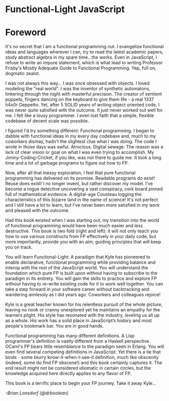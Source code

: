 # Functional-Light JavaScript
# Foreword

It's no secret that I am a functional programming nut. I evangelize functional ideas and languages wherever I can, try to read the latest academic papers, study abstract algebra in my spare time…the works. Even in JavaScript, I refuse to write an impure statement, which is what lead to writing Professor Frisby's Mostly Adequate Guide to Functional Programming. Yep, full on, dogmatic zealot.

I was not always this way… I was once obsessed with objects. I loved modeling the "real world". I was the inventor of synthetic automatons, tinkering through the night with masterful precision. The creator of sentient puppets, fingers dancing on the keyboard to give them life - a real 1337 h4x0r Geppetto. Yet, after 5 SOLID years of writing object oriented code, I was never quite satisfied with the outcome. It just never worked out well for me. I felt like a lousy programmer. I even lost faith that a simple, flexible codebase of decent scale was possible.

I figured I'd try something different: Functional programming. I began to dabble with functional ideas in my every day codebase and, much to my coworkers dismay, hadn't the slightest clue what I was doing. The code I wrote in those days was awful. Atrocious. Digital sewage. The reason was a lack of clear vision or goal on what I was even trying to accomplish. My Jiminy-Coding-Cricket, if you like, was not there to guide me. It took a long time and a lot of garbage programs to figure out how to FP.

Now, after all that messy exploration, I feel that pure functional programming has delivered on its promise. Readable programs do exist! Reuse does exist! I no longer invent, but rather discover my model. I've become a rogue detective uncovering a vast conspiracy, cork board pinned full of mathematical evidence. A digital-age Cousteau logging the characteristics of this bizarre land in the name of science! It's not perfect and I still have a lot to learn, but I've never been more satisfied in my work and pleased with the outcome.

Had this book existed when I was starting out, my transition into the world of functional programming would have been much easier and less destructive. This book is two fold (right and left): it will not only teach you how to use various constructs from FP effectively in your daily code, but more importantly, provide you with an aim; guiding principles that will keep you on track.

You will learn Functional-Light: A paradigm that Kyle has pioneered to enable declarative, functional programming while providing balance and interop with the rest of the JavaScript world. You will understand the foundation which pure FP is built upon without having to subscribe to the paradigm in its entirety. You will gain the skills to practice and explore FP without having to re-write existing code for it to work well together. You can take a step forward in your software career without backtracking and wandering aimlessly as I did years ago. Coworkers and colleagues rejoice!

Kyle is a great teacher known for his relentless pursuit of the whole picture, leaving no nook or cranny unexplored yet he maintains an empathy for the learners plight. His style has resonated with the industry, leveling us all up as a whole. His work has a solid place in JavaScript’s history and most people's bookmark bar. You are in good hands.

Functional programming has many different definitions. A Lisp programmer's definition is vastly different from a Haskell perspective. OCaml's FP bears little resemblance to the paradigm seen in Erlang. You will even find several competing definitions in JavaScript. Yet there is a tie that binds - some blurry know-it-when-I-see-it definition, much like obscenity (indeed, some do find FP obscene!) and this book certainly captures it. The end result might not be considered idiomatic in certain circles, but the knowledge acquired here directly applies to any flavor of FP.

This book is a terrific place to begin your FP journey. Take it away Kyle...

*-Brian Lonsdorf (@drboolean)*
